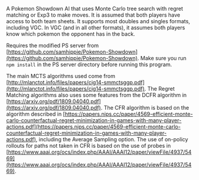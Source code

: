 A Pokemon Showdown AI that uses Monte Carlo tree search with regret matching or Exp3 to make moves. It is assumed that both players have access to both team sheets. It supports most doubles and singles formats, including VGC. In VGC (and in all other formats), it assumes both players know which pokemon the opponent has in the back.

Requires the modified PS server from [https://github.com/samhippie/Pokemon-Showdown](https://github.com/samhippie/Pokemon-Showdown). Make sure you run `npm install` in the PS server directory before running this program.

The main MCTS algorithms used come from [http://mlanctot.info/files/papers/cig14-smmctsggp.pdf](http://mlanctot.info/files/papers/cig14-smmctsggp.pdf). The Regret Matching algorithms also uses some features from the DCFR algorithm in [https://arxiv.org/pdf/1809.04040.pdf](https://arxiv.org/pdf/1809.04040.pdf). The CFR algorithm is based on the algorithm described in
[https://papers.nips.cc/paper/4569-efficient-monte-carlo-counterfactual-regret-minimization-in-games-with-many-player-actions.pdf](https://papers.nips.cc/paper/4569-efficient-monte-carlo-counterfactual-regret-minimization-in-games-with-many-player-actions.pdf), including the Average Sampling option. The use of on-policy rollouts for paths not taken in CFR is based on the use of probes in
[https://www.aaai.org/ocs/index.php/AAAI/AAAI12/paper/viewFile/4937/5469](https://www.aaai.org/ocs/index.php/AAAI/AAAI12/paper/viewFile/4937/5469).
